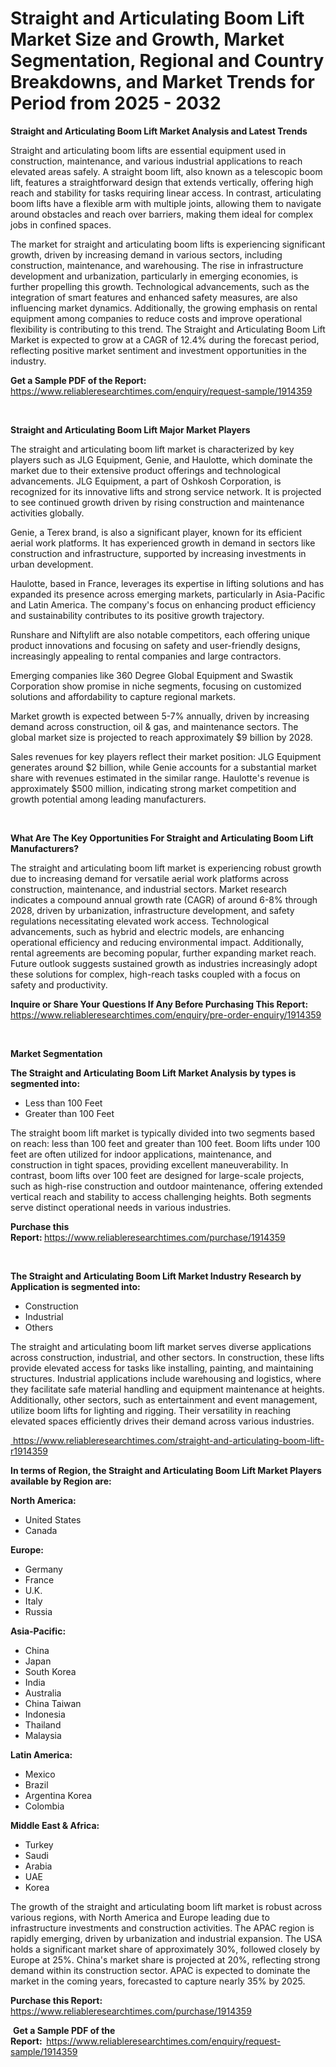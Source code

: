 <p><h1>Straight and Articulating Boom Lift Market Size and Growth, Market Segmentation, Regional and Country Breakdowns, and Market Trends for Period from 2025 -  2032</h1></p><p><strong>Straight and Articulating Boom Lift Market Analysis and Latest Trends</strong></p>
<p><p>Straight and articulating boom lifts are essential equipment used in construction, maintenance, and various industrial applications to reach elevated areas safely. A straight boom lift, also known as a telescopic boom lift, features a straightforward design that extends vertically, offering high reach and stability for tasks requiring linear access. In contrast, articulating boom lifts have a flexible arm with multiple joints, allowing them to navigate around obstacles and reach over barriers, making them ideal for complex jobs in confined spaces.</p><p>The market for straight and articulating boom lifts is experiencing significant growth, driven by increasing demand in various sectors, including construction, maintenance, and warehousing. The rise in infrastructure development and urbanization, particularly in emerging economies, is further propelling this growth. Technological advancements, such as the integration of smart features and enhanced safety measures, are also influencing market dynamics. Additionally, the growing emphasis on rental equipment among companies to reduce costs and improve operational flexibility is contributing to this trend. The Straight and Articulating Boom Lift Market is expected to grow at a CAGR of 12.4% during the forecast period, reflecting positive market sentiment and investment opportunities in the industry.</p></p>
<p><strong>Get a Sample PDF of the Report:&nbsp;</strong> <a href="https://www.reliableresearchtimes.com/enquiry/request-sample/1914359?utm_campaign=2220&utm_medium=2&utm_source=Github&utm_content=ia&utm_term=12042025&utm_id=straight-and-articulating-boom-lift">https://www.reliableresearchtimes.com/enquiry/request-sample/1914359</a></p>
<p>&nbsp;</p>
<p><strong>Straight and Articulating Boom Lift Major Market Players</strong></p>
<p><p>The straight and articulating boom lift market is characterized by key players such as JLG Equipment, Genie, and Haulotte, which dominate the market due to their extensive product offerings and technological advancements. JLG Equipment, a part of Oshkosh Corporation, is recognized for its innovative lifts and strong service network. It is projected to see continued growth driven by rising construction and maintenance activities globally.</p><p>Genie, a Terex brand, is also a significant player, known for its efficient aerial work platforms. It has experienced growth in demand in sectors like construction and infrastructure, supported by increasing investments in urban development. </p><p>Haulotte, based in France, leverages its expertise in lifting solutions and has expanded its presence across emerging markets, particularly in Asia-Pacific and Latin America. The company's focus on enhancing product efficiency and sustainability contributes to its positive growth trajectory.</p><p>Runshare and Niftylift are also notable competitors, each offering unique product innovations and focusing on safety and user-friendly designs, increasingly appealing to rental companies and large contractors.</p><p>Emerging companies like 360 Degree Global Equipment and Swastik Corporation show promise in niche segments, focusing on customized solutions and affordability to capture regional markets.</p><p>Market growth is expected between 5-7% annually, driven by increasing demand across construction, oil & gas, and maintenance sectors. The global market size is projected to reach approximately $9 billion by 2028.</p><p>Sales revenues for key players reflect their market position: JLG Equipment generates around $2 billion, while Genie accounts for a substantial market share with revenues estimated in the similar range. Haulotte's revenue is approximately $500 million, indicating strong market competition and growth potential among leading manufacturers.</p></p>
<p>&nbsp;</p>
<p><strong>What Are The Key Opportunities For Straight and Articulating Boom Lift Manufacturers?</strong></p>
<p><p>The straight and articulating boom lift market is experiencing robust growth due to increasing demand for versatile aerial work platforms across construction, maintenance, and industrial sectors. Market research indicates a compound annual growth rate (CAGR) of around 6-8% through 2028, driven by urbanization, infrastructure development, and safety regulations necessitating elevated work access. Technological advancements, such as hybrid and electric models, are enhancing operational efficiency and reducing environmental impact. Additionally, rental agreements are becoming popular, further expanding market reach. Future outlook suggests sustained growth as industries increasingly adopt these solutions for complex, high-reach tasks coupled with a focus on safety and productivity.</p></p>
<p><strong>Inquire or Share Your Questions If Any Before Purchasing This Report:</strong> <a href="https://www.reliableresearchtimes.com/enquiry/pre-order-enquiry/1914359?utm_campaign=2220&utm_medium=2&utm_source=Github&utm_content=ia&utm_term=12042025&utm_id=straight-and-articulating-boom-lift">https://www.reliableresearchtimes.com/enquiry/pre-order-enquiry/1914359</a></p>
<p>&nbsp;</p>
<p><strong>Market Segmentation</strong></p>
<p><strong>The Straight and Articulating Boom Lift Market Analysis by types is segmented into:</strong></p>
<p><ul><li>Less than 100 Feet</li><li>Greater than 100 Feet</li></ul></p>
<p><p>The straight boom lift market is typically divided into two segments based on reach: less than 100 feet and greater than 100 feet. Boom lifts under 100 feet are often utilized for indoor applications, maintenance, and construction in tight spaces, providing excellent maneuverability. In contrast, boom lifts over 100 feet are designed for large-scale projects, such as high-rise construction and outdoor maintenance, offering extended vertical reach and stability to access challenging heights. Both segments serve distinct operational needs in various industries.</p></p>
<p><strong>Purchase this Report:&nbsp;</strong><a href="https://www.reliableresearchtimes.com/purchase/1914359?utm_campaign=2220&utm_medium=2&utm_source=Github&utm_content=ia&utm_term=12042025&utm_id=straight-and-articulating-boom-lift">https://www.reliableresearchtimes.com/purchase/1914359</a></p>
<p>&nbsp;</p>
<p><strong>The Straight and Articulating Boom Lift Market Industry Research by Application is segmented into:</strong></p>
<p><ul><li>Construction</li><li>Industrial</li><li>Others</li></ul></p>
<p><p>The straight and articulating boom lift market serves diverse applications across construction, industrial, and other sectors. In construction, these lifts provide elevated access for tasks like installing, painting, and maintaining structures. Industrial applications include warehousing and logistics, where they facilitate safe material handling and equipment maintenance at heights. Additionally, other sectors, such as entertainment and event management, utilize boom lifts for lighting and rigging. Their versatility in reaching elevated spaces efficiently drives their demand across various industries.</p></p>
<p><a href="https://www.reliableresearchtimes.com/straight-and-articulating-boom-lift-r1914359?utm_campaign=2220&utm_medium=2&utm_source=Github&utm_content=ia&utm_term=12042025&utm_id=straight-and-articulating-boom-lift">&nbsp;https://www.reliableresearchtimes.com/straight-and-articulating-boom-lift-r1914359</a></p>
<p><strong>In terms of Region, the Straight and Articulating Boom Lift Market Players available by Region are:</strong></p>
<p>
    <p> <strong> North America: </strong>
        <ul>
            <li>United States</li>
            <li>Canada</li>
        </ul>
        </p> 
    <p> <strong> Europe: </strong>
        <ul>
            <li>Germany</li>
            <li>France</li>
            <li>U.K.</li>
            <li>Italy</li>
            <li>Russia</li>
        </ul>
        </p> 
    <p> <strong> Asia-Pacific: </strong>
        <ul>
            <li>China</li>
            <li>Japan</li>
            <li>South Korea</li>
            <li>India</li>
            <li>Australia</li>
            <li>China Taiwan</li>
            <li>Indonesia</li>
            <li>Thailand</li>
            <li>Malaysia</li>
        </ul>
        </p> 
    <p> <strong> Latin America: </strong>
        <ul>
            <li>Mexico</li>
            <li>Brazil</li>
            <li>Argentina Korea</li>
            <li>Colombia</li>
        </ul>
        </p> 
    <p> <strong> Middle East & Africa: </strong>
        <ul>
            <li>Turkey</li>
            <li>Saudi</li>
            <li>Arabia</li>
            <li>UAE</li>
            <li>Korea</li>
        </ul>
    </p>
    </p>
<p><p>The growth of the straight and articulating boom lift market is robust across various regions, with North America and Europe leading due to infrastructure investments and construction activities. The APAC region is rapidly emerging, driven by urbanization and industrial expansion. The USA holds a significant market share of approximately 30%, followed closely by Europe at 25%. China's market share is projected at 20%, reflecting strong demand within its construction sector. APAC is expected to dominate the market in the coming years, forecasted to capture nearly 35% by 2025.</p></p>
<p><strong>Purchase this Report: </strong><a href="https://www.reliableresearchtimes.com/purchase/1914359?utm_campaign=2220&utm_medium=2&utm_source=Github&utm_content=ia&utm_term=12042025&utm_id=straight-and-articulating-boom-lift">https://www.reliableresearchtimes.com/purchase/1914359</a></p>
<p>&nbsp;<strong>Get a Sample PDF of the Report:&nbsp;&nbsp;</strong><a href="https://www.reliableresearchtimes.com/enquiry/request-sample/1914359?utm_campaign=2220&utm_medium=2&utm_source=Github&utm_content=ia&utm_term=12042025&utm_id=straight-and-articulating-boom-lift">https://www.reliableresearchtimes.com/enquiry/request-sample/1914359</a></p>
<p><strong></strong></p>
<p><p></p><p></p><p></p></p>